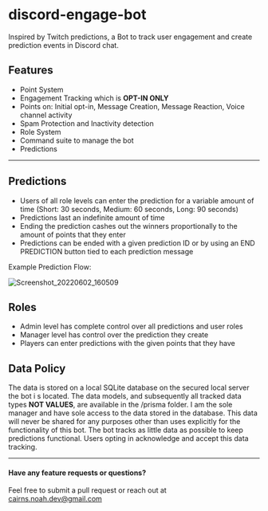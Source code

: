 # discord-engage-bot

Inspired by Twitch predictions, a Bot to track user engagement and create prediction events in Discord chat.

## Features
- Point System 
- Engagement Tracking which is **OPT-IN ONLY**
 - Points on: Initial opt-in, Message Creation, Message Reaction, Voice channel activity
- Spam Protection and Inactivity detection
- Role System
- Command suite to manage the bot
- Predictions

--------

## Predictions
 - Users of all role levels can enter the prediction for a variable amount of time (Short: 30 seconds, Medium: 60 seconds, Long: 90 seconds)
 - Predictions last an indefinite amount of time
 - Ending the prediction cashes out the winners proportionally to the amount of points that they enter
 - Predictions can be ended with a given prediction ID or by using an END PREDICTION button tied to each prediction message

Example Prediction Flow: 

![Screenshot_20220602_160509](https://user-images.githubusercontent.com/94420090/171728651-a1e2ff7e-caed-4e31-9108-a024dbd4a861.png)

## Roles 
 - Admin level has complete control over all predictions and user roles 
 - Manager level has control over the prediction they create
 - Players can enter predictions with the given points that they have

## Data Policy

The data is stored on a local SQLite database on the secured local server the bot i
s located. The data models, and subsequently all tracked data types **NOT VALUES**, are available in the /prisma folder. I am the sole manager and have sole access to the data stored in the database. This data will never be shared for any purposes other than uses explicitly for the functionality of this bot. The bot tracks as little data as possible to keep predictions functional. Users opting in acknowledge and accept this data tracking. 

------------

#### Have any feature requests or questions? 

Feel free to submit a pull request or reach out at cairns.noah.dev@gmail.com
